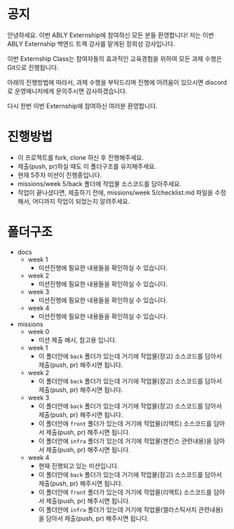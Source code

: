 # 공지

안녕하세요. 이번 ABLY Externship에 참여하신 모든 분들 환영합니다!
저는 이번 ABLY Externship 백엔드 트랙 강사를 맡게된 장희성 강사입니다.

이번 Externship Class는 참여자들의 효과적인 교육경험을 위하여
모든 과제 수행은 Git으로 진행됩니다.

아래의 진행방법에 따라서, 과제 수행을 부탁드리며 진행에 어려움이 있으시면
discord로 운영매니저에게 문의주시면 감사하겠습니다.

다시 한번 이번 Externship에 참여하신 여러분 환영합니다.

# 진행방법

- 이 프로젝트를 fork, clone 하신 후 진행해주세요.
- 제출(push, pr)하실 때도 이 폴더구조를 유지해주세요.
- 현재 5주차 미션이 진행중입니다.
- missions/week 5/back 폴더에 작업물 소스코드를 담아주세요.
- 작업이 끝나셨다면, 제출하기 전에, missions/week 5/checklist.md 파일을 수정해서, 어디까지 작업이 되었는지 알려주세요.

# 폴더구조

- docs
  - week 1
    - 미션진행에 필요한 내용들을 확인하실 수 있습니다.
  - week 2
    - 미션진행에 필요한 내용들을 확인하실 수 있습니다.
  - week 3
    - 미션진행에 필요한 내용들을 확인하실 수 있습니다.
  - week 4
    - 미션진행에 필요한 내용들을 확인하실 수 있습니다.
- missions
  - week 0
    - 미션 제출 예시, 참고용 입니다.
  - week 1
    - 이 폴더안에 `back` 폴더가 있는데 거기에 작업물(장고) 소스코드를 담아서 제출(push, pr) 해주시면 됩니다.
  - week 2
    - 이 폴더안에 `back` 폴더가 있는데 거기에 작업물(장고) 소스코드를 담아서 제출(push, pr) 해주시면 됩니다.
  - week 3
    - 이 폴더안에 `back` 폴더가 있는데 거기에 작업물(장고) 소스코드를 담아서 제출(push, pr) 해주시면 됩니다.
    - 이 폴더안에 `front` 폴더가 있는데 거기에 작업물(리액트) 소스코드를 담아서 제출(push, pr) 해주시면 됩니다.
    - 이 폴더안에 `infra` 폴더가 있는데 거기에 작업물(젠킨스 관련내용)을 담아서 제출(push, pr) 해주시면 됩니다.
  - week 4
    - 현재 진행되고 있는 미션입니다.
    - 이 폴더안에 `back` 폴더가 있는데 거기에 작업물(장고) 소스코드를 담아서 제출(push, pr) 해주시면 됩니다.
    - 이 폴더안에 `front` 폴더가 있는데 거기에 작업물(리액트) 소스코드를 담아서 제출(push, pr) 해주시면 됩니다.
    - 이 폴더안에 `infra` 폴더가 있는데 거기에 작업물(엘라스틱서치 관련내용)을 담아서 제출(push, pr) 해주시면 됩니다.
